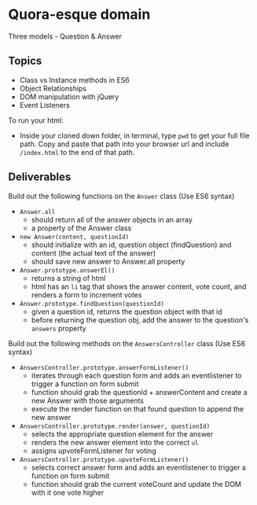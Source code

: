# Quora-esque domain

Three models - Question & Answer

## Topics

+ Class vs Instance methods in ES6
+ Object Relationships
+ DOM manipulation with jQuery
+ Event Listeners

To run your html:

- Inside your cloned down folder, in terminal, type `pwd` to get your full file path. Copy and paste that path into your browser url and include `/index.html` to the end of that path.

## Deliverables

Build out the following functions on the `Answer` class (Use ES6 syntax)

+ `Answer.all`
  + should return all of the answer objects in an array
  + a property of the Answer class
+ `new Answer(content, questionId)`
  + should initialize with an id, question object (findQuestion) and content (the actual text of the answer)
  + should save new answer to Answer.all property
+ `Answer.prototype.answerEl()`
  + returns a string of html
  + html has an `li` tag that shows the answer content, vote count, and renders a form to increment votes
+ `Answer.prototype.findQuestion(questionId)`
  + given a question id, returns the question object with that id
  + before returning the question obj, add the answer to the question's `answers` property

Build out the following methods on the `AnswersController` class (Use ES6 syntax)

+ `AnswersController.prototype.answerFormListener()`
  + iterates through each question form and adds an eventlistener to trigger a function on form submit
  + function should grab the questionId + answerContent and create a new Answer with those arguments
  + execute the render function on that found question to append the new answer
+ `AnswersController.prototype.render(answer, questionId)`
  + selects the appropriate question element for the answer
  + renders the new answer element into the correct `ul`
  + assigns upvoteFormListener for voting
+ `AnswersController.prototype.upvoteFormListener()`
  + selects correct answer form and adds an eventlistener to trigger a function on form submit
  + function should grab the current voteCount and update the DOM with it one vote higher
